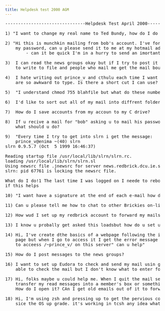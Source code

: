 ```yaml
---
title: Helpdesk test 2000 AGM
---
```


<pre>-------------------------------Helpdesk Test April 2000-------------------------------

1) "I want to change my real name to Ted Bundy, how do I do this?"

2) "Hi this is munchkin mailing from bob's account. I've forgotten
    my password, can u please send it to me at my hotmail addy: munchkin456@hotmail.com
        - can it be quick I'm in a hurry to send an imortant mail

3)  I can read the news groups okay but if I try to post it says that I am unable
    to write to file and people who mail me get the mail bounced back

4)  I hate writing out prince_v and cthulu each time I want to mail them as there names
    are so awkward to type. Is there a short cut I can use?

5)  "I understand chmod 755 blahfile but what do these number represent?

6)  I'd like to sort out all of my mail into diffrent folders, is this possible?

7)  How do I save accounts from my accoun to my C drive?

8)  If u recive a mail for "bob" asking u to mail his password to 994014321@tolka.dcu.ie
    what should u do?

9)  "Every time I try to get into slrn i get the message:
	prince_v@enima ~(40) slrn
slrn 0.9.5.7 (Oct  5 1999 16:46:37)

Reading startup file /usr/local/lib/slrn/slrn.rc.
loading /usr/local/lib/slrn/slrn.sl
Using newsrc file .jnewsrc for server news.redbrick.dcu.ie.slrn fatal error:
slrn: pid 67761 is locking the newsrc file.

What do I do!1 The last time I was logged on I neede to reboot my computer after a crash
if this helps

10) "I want have a signature at the end of each e-mail how do I do this?

11) Can u please tell me how to chat to other Brickies on-line

12) How wud I set up my redbrick account to forward my mails to eudora?

13) I know u probally get asked this loadsbut how do u set up a web page?

14) Hi, I've create dthe basics of a webpage following the instruction on ur help
    page but when I go to access it I get the error message "U don't have permission
    to acceess /~prince_v/ on this server" can u help"

15) How do I post messages to the news groups?

16) I want to set up Eudora to check and send my mail usin gmy redbrick account.  I am
    able to check the mail but I don't know what to enter for the SMTP server can u help?

17) Hi, folks maybe u could help me. When I quit the mail serveice it asks me if i want to
    transfer my read messages into a member's box or something.  WHat is the hell is this
    How do I open it? CAn I get old emails out of it to forward them

18) Hi, I'm using zsh and pressing up to get the pervious command doesn't seem to be working
    sice the OS up grade. it's working in tcsh any idea what the story is?

</pre>
